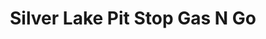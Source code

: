 ---
title: "Silver Lake Pit Stop Gas N Go"
url: /mears/silver-lake-pit-stop-gas-n-go/
shop: Lebensmittel
---